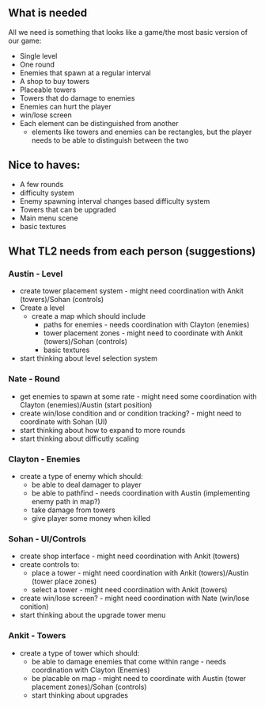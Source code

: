 
## What is needed
All we need is something that looks like a game/the most basic version of our game:
* Single level
* One round
* Enemies that spawn at a regular interval
* A shop to buy towers
* Placeable towers
* Towers that do damage to enemies
* Enemies can hurt the player
* win/lose screen
* Each element can be distinguished from another
	* elements like towers and enemies can be rectangles, but the player needs to be able to distinguish between the two

## Nice to haves:
* A few rounds
* difficulty system
* Enemy spawning interval changes based difficulty system
* Towers that can be upgraded
* Main menu scene
* basic textures


## What TL2 needs from each person (suggestions)
### Austin - Level
* create tower placement system - might need coordination with Ankit (towers)/Sohan (controls)
* Create a level
	* create a map which should include
		* paths for enemies - needs coordination with Clayton (enemies)
		* tower placement zones - might need to coordinate with Ankit (towers)/Sohan (controls)
		* basic textures
* start thinking about level selection system

### Nate - Round
* get enemies to spawn at some rate - might need some coordination with Clayton (enemies)/Austin (start position)
* create win/lose condition and or condition tracking? - might need to coordinate with Sohan (UI)
* start thinking about how to expand to more rounds
* start thinking about difficutly scaling

### Clayton - Enemies
* create a type of enemy which should:
	* be able to deal damager to player
	* be able to pathfind - needs coordination with Austin (implementing enemy path in map?)
	* take damage from towers
	* give player some money when killed

### Sohan - UI/Controls
* create shop interface - might need coordination with Ankit (towers)
* create controls to:
	* place a tower - might need coordination with Ankit (towers)/Austin (tower place zones)
	* select a tower - might need coordination with Ankit (towers)
* create win/lose screen? - might need coordination with Nate (win/lose conition)
* start thinking about the upgrade tower menu

### Ankit - Towers
* create a type of tower which should:
	* be able to damage enemies that come within range - needs coordination with Clayton (Enemies)
	* be placable on map - might need to coordinate with Austin (tower placement zones)/Sohan (controls)
	* start thinking about upgrades
